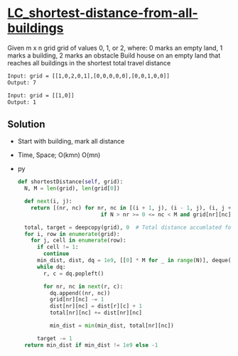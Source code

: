 # [LC_shortest-distance-from-all-buildings](https://leetcode.com/problems/shortest-distance-from-all-buildings)

Given m x n grid grid of values 0, 1, or 2, where:
0 marks an empty land, 1 marks a building, 2 marks an obstacle
Build house on an empty land that reaches all buildings in the shortest total travel distance

```txt
Input: grid = [[1,0,2,0,1],[0,0,0,0,0],[0,0,1,0,0]]
Output: 7

Input: grid = [[1,0]]
Output: 1
```

## Solution

* Start with building, mark all distance

* Time, Space; O(kmn) O(mn)

* py

  ```py
  def shortestDistance(self, grid):
    N, M = len(grid), len(grid[0])

    def next(i, j):
      return [(nr, nc) for nr, nc in [(i + 1, j), (i - 1, j), (i, j + 1), (i, j - 1)]
                            if N > nr >= 0 <= nc < M and grid[nr][nc] == target]

    total, target = deepcopy(grid), 0  # Total distance accumlated for all buildings
    for i, row in enumerate(grid):
      for j, cell in enumerate(row):
        if cell != 1:
          continue
        min_dist, dist, dq = 1e9, [[0] * M for _ in range(N)], deque([(i, j)])
        while dq:
          r, c = dq.popleft()

          for nr, nc in next(r, c):
            dq.append((nr, nc))
            grid[nr][nc] -= 1
            dist[nr][nc] = dist[r][c] + 1
            total[nr][nc] += dist[nr][nc]

            min_dist = min(min_dist, total[nr][nc])

        target -= 1
    return min_dist if min_dist != 1e9 else -1
  ```

